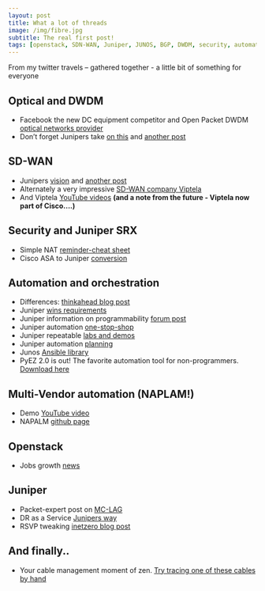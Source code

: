 ```yaml
---
layout: post
title: What a lot of threads
image: /img/fibre.jpg
subtitle: The real first post!
tags: [openstack, SDN-WAN, Juniper, JUNOS, BGP, DWDM, security, automation, orchestration, optical]
---
```


From my twitter travels – gathered together - a little bit of something for everyone


## Optical and DWDM

* Facebook the new DC equipment competitor and Open Packet DWDM [optical networks provider](http://uk.businessinsider.com/facebook-voyager-optical-switch-telecom-infra-project-2016-11?)
* Don’t forget Junipers take [on this](https://forums.juniper.net/t5/Packet-Optical-Technologies/Juniper-Unveils-Its-First-Ever-Optical-In-line-Amplifier/ba-p/295366) and [another post](https://forums.juniper.net/t5/Packet-Optical-Technologies/Juniper-Provides-Innovative-End-to-End-Packet-Optical-Solutions/ba-p/295952)


## SD-WAN

* Junipers [vision](http://www.juniper.net/us/en/insights/sd-wan-plus-nfv/) and [another post](http://forums.juniper.net/t5/SDN-and-NFV-Era/SD-WAN-NFV-s-best-friend/ba-p/298359?)
* Alternately a very impressive [SD-WAN company Viptela](http://viptela.com/)
* And Viptela [YouTube videos](https://www.youtube.com/channel/UCKwwaOtPjxHV0HzUpsp6NOw/videos) __(and a note from the future - Viptela now part of Cisco....)__


## Security and Juniper SRX

* Simple NAT [reminder-cheat sheet](https://junipertrain.wordpress.com/2016/10/15/srx-nat-cheat-sheet/)
* Cisco ASA to Juniper [conversion](http://www.juniper.net/us/en/training/jnbooks/day-one/fundamentals-series/migrate-cisco-asa-srx-series/)


## Automation and orchestration

* Differences: [thinkahead blog post](https://www.thinkahead.com/blog/automation-vs-orchestration-what-s-the-difference-and-how-to-pick-the-right-tool/)
* Juniper [wins requirements](http://blog.ipspace.net/2016/10/network-automation-rfp-requirements.html)
* Juniper information on programmability [forum post](http://forums.juniper.net/t5/Automation-Programmability/Junos-OS-Has-the-Toolkit-to-Make-You-an-Automation-Wizard/ba-p/298818)
* Juniper automation [one-stop-shop](http://forums.juniper.net/t5/Automation/Network-Automation-Links-One-Stop-Shop/ta-p/294691)
* Juniper repeatable [labs and demos](http://forums.juniper.net/t5/Automation/Expert-Advice-Creating-Repeatable-Labs-and-Demos-Using/ta-p/287347)
* Juniper automation [planning](http://forums.juniper.net/t5/Data-Center-Technologists/The-Plan-s-the-Thing-Wherein-You-ll-Automate-Your-Networking/ba-p/298863)
* Junos [Ansible library](https://galaxy.ansible.com/Juniper/junos/)
* PyEZ 2.0 is out! The favorite automation tool for non-programmers. [Download here](https://pypi.python.org/pypi/junos-eznc)


## Multi-Vendor automation (NAPLAM!)

* Demo [YouTube video](https://www.youtube.com/watch?v=93q-dHC0u0I&feature=youtu.be)
* NAPALM [github page](https://github.com/napalm-automation/napalm)


## Openstack

* Jobs growth [news](http://superuser.openstack.org/articles/openstack-job-growth/)


## Juniper

* Packet-expert post on [MC-LAG](https://packet-expert.org/2016/09/15/multi-chassis-lag/)
* DR as a Service [Junipers way](http://forums.juniper.net/t5/Security-Now/The-Latest-in-Disaster-Recovery-as-a-Service-Expedient-Joins/ba-p/297203)
* RSVP tweaking [inetzero blog post](https://www.inetzero.com/in-control-with-rsvp/)


## And finally..

* Your cable management moment of zen. [Try tracing one of these cables by hand](https://t.co/XVSGUX7OHO)
